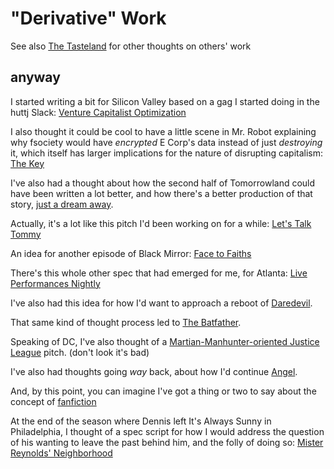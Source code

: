 # "Derivative" Work

See also [The Tasteland](6661cd90-c9a6-4f7a-97cc-3eb47f9dee2e.md) for other thoughts on others' work

## anyway

I started writing a bit for Silicon Valley based on a gag I started doing in the huttj Slack: [Venture Capitalist Optimization](268d627c-9d31-4f83-9a46-cee4b859e2c7.md)

I also thought it could be cool to have a little scene in Mr. Robot explaining why fsociety would have *encrypted* E Corp's data instead of just *destroying* it, which itself has larger implications for the nature of disrupting capitalism: [The Key](952f9c8d-fccb-4768-a861-a07bbdf6cc94.md)

I've also had a thought about how the second half of Tomorrowland could have been written a lot better, and how there's a better production of that story, [just a dream away](984a0787-bd4f-4b17-9ae1-0c701fb55d29.md).

Actually, it's a lot like this pitch I'd been working on for a while: [Let's Talk Tommy](79bc9e10-20c9-4399-8710-6aecea123ef2.md)

An idea for another episode of Black Mirror: [Face to Faiths](a0976547-6125-4325-9df2-d2414ac033bd.md)

There's this whole other spec that had emerged for me, for Atlanta: [Live Performances Nightly](c283d42c-af1b-4f8c-8cfc-d88eb4e809e5.md)

I've also had this idea for how I'd want to approach a reboot of [Daredevil](1e507445-564d-4766-8028-72c34f1da075.md).

That same kind of thought process led to [The Batfather](52338376-2a3d-427a-9dc2-7f4f35ba013b.md).

Speaking of DC, I've also thought of a [Martian-Manhunter-oriented Justice League](30fcf2ad-4b00-40ee-9ea0-19207b07a063.md) pitch. (don't look it's bad)

I've also had thoughts going *way* back, about how I'd continue [Angel](d3e708f2-8f7e-42c0-8da0-3d73c3776e05.md).

And, by this point, you can imagine I've got a thing or two to say about the concept of [fanfiction](bd72f20b-397c-4908-9112-1a86e073c492.md)

At the end of the season where Dennis left It's Always Sunny in Philadelphia, I thought of a spec script for how I would address the question of his wanting to leave the past behind him, and the folly of doing so: [Mister Reynolds' Neighborhood](412ca4e1-f349-4af1-87b2-eb7eea820295.md)
